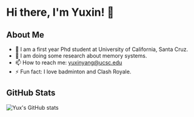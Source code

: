 # Hi there, I'm Yuxin! 👋

## About Me

- 🌱 I am a first year Phd student at University of California, Santa Cruz.
- 👀 I am doing some research about memory systems.
- 📫 How to reach me: yuxinyang@ucsc.edu
- ⚡ Fun fact: I love badminton and Clash Royale.

## GitHub Stats

![Yux's GitHub stats](https://github-readme-stats.vercel.app/api?username=yux20000304&show_icons=true&theme=radical)



